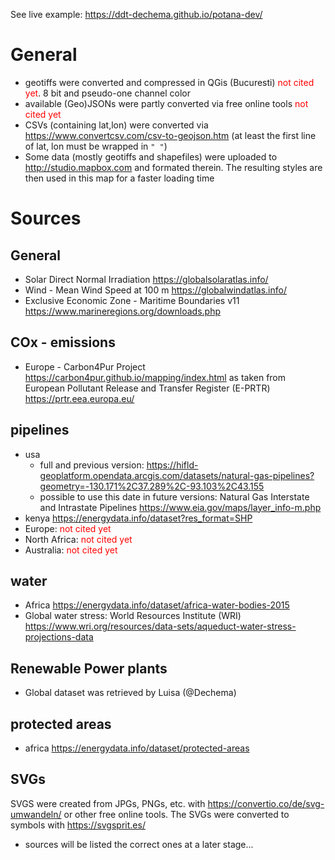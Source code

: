 See live example: https://ddt-dechema.github.io/potana-dev/

# General
* geotiffs were converted and compressed in QGis (Bucuresti) <span style="color:red">not cited yet</span>. 
8 bit and pseudo-one channel color
* available (Geo)JSONs were partly converted via free online tools <span style="color:red">not cited yet</span>
* CSVs (containing lat,lon) were converted via https://www.convertcsv.com/csv-to-geojson.htm (at least the first line of lat, lon must be wrapped in `" "`)
* Some data (mostly geotiffs and shapefiles) were uploaded to http://studio.mapbox.com and formated therein. The resulting styles are then used in this map for a faster loading time

# Sources
## General
* Solar Direct Normal Irradiation https://globalsolaratlas.info/
* Wind - Mean Wind Speed at 100 m https://globalwindatlas.info/
* Exclusive Economic Zone - Maritime Boundaries v11 https://www.marineregions.org/downloads.php

## COx - emissions 
* Europe - Carbon4Pur Project https://carbon4pur.github.io/mapping/index.html
as taken from European Pollutant Release and Transfer Register (E-PRTR) https://prtr.eea.europa.eu/

## pipelines
* usa 
  * full and previous version: https://hifld-geoplatform.opendata.arcgis.com/datasets/natural-gas-pipelines?geometry=-130.171%2C37.289%2C-93.103%2C43.155
  * possible to use this date in future versions: 
  Natural Gas Interstate and Intrastate Pipelines https://www.eia.gov/maps/layer_info-m.php
* kenya https://energydata.info/dataset?res_format=SHP
* Europe: <span style="color:red">not cited yet</span>
* North Africa: <span style="color:red">not cited yet</span>
* Australia: <span style="color:red">not cited yet</span>


## water
* Africa https://energydata.info/dataset/africa-water-bodies-2015
* Global water stress: World Resources Institute (WRI) https://www.wri.org/resources/data-sets/aqueduct-water-stress-projections-data

## Renewable Power plants
* Global dataset was retrieved by Luisa (@Dechema)

## protected areas
* africa https://energydata.info/dataset/protected-areas

## SVGs
SVGS were created from JPGs, PNGs, etc. with https://convertio.co/de/svg-umwandeln/ or other free online tools.
The SVGs were converted to symbols with  https://svgsprit.es/
* sources will be listed the correct ones at a later stage...